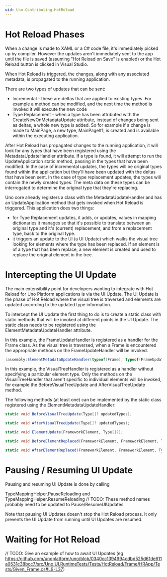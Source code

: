 ```yaml
---
uid: Uno.Contributing.HotReload
---
```


# Hot Reload Phases

When a change is made to XAML or a C# code file, it's immediately picked up by compiler. However the updates aren't immediately sent to the app until the file is saved (assuming "Hot Reload on Save" is enabled) or the Hot Reload button is clicked in Visual Studio.

When Hot Reload is triggered, the changes, along with any associated metadata, is propagated to the running application. 

There are two types of updates that can be sent:
- Incremental - these are deltas that are applied to existing types. For example a method can be modified, and the next time the method is invoked it will execute the new code
- Type Replacement - when a type has been attributed with the CreateNewOnMetadataUpdate attribute, instead of changes being sent as deltas, a whole new type is added. So for example if a change is made to MainPage, a new type, MainPage#1, is created and is available within the executing application.

After Hot Reload has propagated changes to the running application, it will look for any types that have been registered using the MetadataUpdateHandler attribute. If a type is found, it will attempt to run the UpdateApplication static method, passing in the types that have been modified. In the case of incremental updates, the types will be original types found within the application but they'll have been updated with the deltas that have been sent. In the case of type replacement updates, the types will contain the newly created types. The meta data on these types can be interrogated to determine the original type that they're replacing.

Uno core already registers a class with the MetadataUpdateHandler and has an UpdateApplication method that gets invoked when Hot Reload is triggered. This application does two things:
- for Type Replacement updates, it adds, or updates, values in mapping dictionaries it manages so that it's possible to translate between an original type and it's (current) replacement, and from a replacement type, back to the original type.
- it triggers an update to the UI (a UI Update) which walks the visual tree looking for elements where the type has been replaced. If an element is of a type that has been replace, a new element is created and used to replace the original element in the tree.

# Intercepting the UI Update

The main extensibility point for developers wanting to integrate with Hot Reload for Uno Platform applications is via the UI Update. The UI Update is the phase of Hot Reload where the visual tree is traversed and elements are updated according to the updated type information. 

To intercept the UI Update the first thing to do is to create a static class with static methods that will be invoked at different points in the UI Update. The static class needs to be registered using the ElementMetadataUpdateHandler attribute.

In this example, the FrameUpdateHandler is registered as a handler for the Frame class. As the visual tree is traversed, when a Frame is encountered the appropriate methods on the FrameUpdateHandler will be invoked.

```csharp
[assembly:ElementMetadataUpdateHandler(typeof(Frame), typeof(FrameUpdateHandler))]
```

In this example, the VisualTreeHandler is registered as a handler without specifying a particular element type. Only the methods on the VisualTreeHandler that aren't specific to individual elements will be invoked, for example the BeforeVisualTreeUpdate and AfterVisualTreeUpdate method.

The following methods (at least one) can be implemented by the static class registered using the ElementMetadataUpdateHandler: 

```csharp
static void BeforeVisualTreeUpdate(Type[]? updatedTypes);

static void AfterVisualTreeUpdate(Type[]? updatedTypes);

static void ElementUpdate(FrameworkElement, Type[]?);

static void BeforeElementReplaced(FrameworkElement, FrameworkElement, Type[]?);

static void AfterElementReplaced(FrameworkElement, FrameworkElement, Type[]?);
```

# Pausing / Resuming UI Update

Pausing and resuming UI Update is done by calling

TypeMappingHelper.PauseReloading and TypeMappingHelper.ResumeReloading
// TODO: These method names probably need to be updated to Pause/ResumeUIUpdates

Note that pausing UI Updates doesn't stop the Hot Reload process. It only prevents the UI Update from running until UI Updates are resumed.

# Waiting for Hot Reload

// TODO: Give an example of how to await UI Updates (eg https://github.com/unoplatform/uno/blob/0340cc1394994cdbd525d61de611a0531c38bcc7/src/Uno.UI.RuntimeTests/Tests/HotReload/Frame/HRApp/Tests/Given_Frame.cs#L9-L37)

